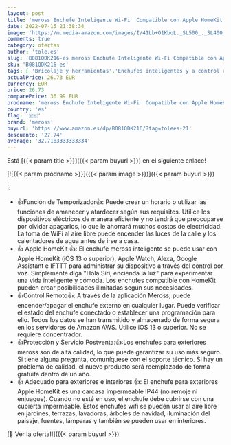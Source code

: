 ```yaml
---
layout: post
title: 'meross Enchufe Inteligente Wi-Fi  Compatible con Apple HomeKit  Resistente al Agua  Wi-Fi Jardín Enchufe  Doble Toma  Compatible con Siri  Alexa  Google Assistant. 2 4 GHz'
date: 2022-07-15 21:38:34
image: 'https://m.media-amazon.com/images/I/41Lb+O1KboL._SL500_._SL400_.jpg'
comments: true
category: ofertas
author: 'tole.es'
slug: 'B081QDK216-es meross Enchufe Inteligente Wi-Fi Compatible con Apple...'
sku: 'B081QDK216-es'
tags: [ 'Bricolaje y herramientas','Enchufes inteligentes y a control remoto','Enchufes y accesorios','Instalación eléctrica','apple','meross','🇪🇸', ]
actualPrice: 26.73 EUR
currency: EUR
price: 26.73
comparePrice: 36.99 EUR
prodname: 'meross Enchufe Inteligente Wi-Fi  Compatible con Apple HomeKit  Resistente al Agua  Wi-Fi Jardín Enchufe  Doble Toma  Compatible con Siri  Alexa  Google Assistant. 2 4 GHz'
country: 'es'
flag: '🇪🇸'
brand: 'meross'
buyurl: 'https://www.amazon.es/dp/B081QDK216/?tag=tolees-21'
descuento: '27.74'
average: '32.7183333333334'
---
```


Está [{{< param title >}}]({{< param buyurl >}}) en el siguiente enlace!

[![{{< param prodname >}}]({{< param image >}})]({{< param buyurl >}})

ℹ️:

- 👍Función de Temporizador👍: Puede crear un horario o utilizar las funciones de amanecer y atardecer según sus requisitos. Utilice los dispositivos eléctricos de manera eficiente y no tendrá que preocuparse por olvidar apagarlos, lo que le ahorrará muchos costos de electricidad. La toma de WiFi al aire libre puede encender las luces de la calle y los calentadores de agua antes de irse a casa.
- 👍 Apple HomeKit 👍: El enchufe meross inteligente se puede usar con Apple HomeKit (iOS 13 o superior), Apple Watch, Alexa, Google Assistant e IFTTT para administrar su dispositivo a través del control por voz. Simplemente diga "Hola Siri, encienda la luz" para experimentar una vida inteligente y cómoda. Los enchufes compatible con HomeKit pueden crear posibilidades ilimitadas según sus necesidades.
- 👍Control Remoto👍: A través de la aplicación Meross, puede encender/apagar el enchufe externo en cualquier lugar. Puede verificar el estado del enchufe conectado o establecer una programación para ello. Todos los datos se han transmitido y almacenado de forma segura en los servidores de Amazon AWS. Utilice iOS 13 o superior. No se requiere concentrador.
- 👍Protección y Servicio Postventa:👍:Los enchufes para exteriores meross son de alta calidad, lo que puede garantizar su uso más seguro. Si tiene alguna pregunta, comuníquese con el soporte técnico. Si hay un problema de calidad, el nuevo producto será reemplazado de forma gratuita dentro de un año.
- 👍 Adecuado para exteriores e interiores 👍: El enchufe para exteriores Apple HomeKit es una carcasa impermeable IP44 (no remoje ni enjuague). Cuando no esté en uso, el enchufe debe cubrirse con una cubierta impermeable. Estos enchufes wifi se pueden usar al aire libre en jardines, terrazas, lavadoras, árboles de navidad, iluminación del paisaje, fuentes, lámparas y también se pueden usar en interiores.

[🛒 Ver la oferta!!]({{< param buyurl >}})

